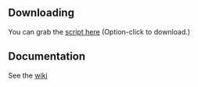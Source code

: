 ## Downloading

You can grab the [script here](https://github.com/pgib/virtualhost.sh/raw/master/virtualhost.sh) (Option-click to download.)

## Documentation

See the [wiki](https://github.com/pgib/virtualhost.sh/wiki)


